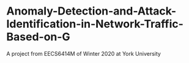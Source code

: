 # Anomaly-Detection-and-Attack-Identification-in-Network-Traffic-Based-on-G
A project from EECS6414M of Winter 2020 at York University
